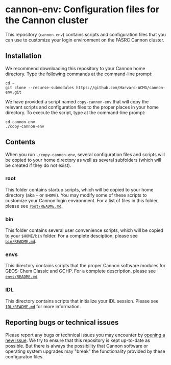 # cannon-env: Configuration files for the Cannon cluster

This repository (`cannon-env`) contains scripts and configuration files that you can use to customize your login environment on the FASRC Cannon cluster.

## Installation

We recommend downloading this repository to your Cannon home directory.  Type the following commands at the command-line prompt:
```
cd ~
git clone --recurse-submodules https://github.com/Harvard-ACMG/cannon-env.git
```

We have provided a script named `copy-cannon-env` that will copy the relevant scripts and configuration files to the proper places in your home directory.  To execute the script, type at the command-line prompt:
```
cd cannon-env
./copy-cannon-env
```

## Contents

When you run `./copy-cannon-env`, several configuration files and scripts will be copied to your home directory as well as several subfolders (which will be created if they do not exist).   

### root

This folder contains startup scripts, which will be copied to your home directory (aka `~` or `$HOME`).  You may modify some of these scripts to customize your Cannon login environment.  For a list of files in this folder, please see [`root/README.md`](root/README.md).

### bin

This folder contains several user convenience scripts, which will be copied to your `$HOME/bin` folder.  For a complete desciption, please see [`bin/README.md`](bin/README.md).

### envs

This directory contains scripts that the proper Cannon software modules for GEOS-Chem Classic and GCHP.  For a complete description, please see [`envs/README.md`](envs/README.md).

### IDL

This directory contains scripts that initialize your IDL session.  Please see [`IDL/README.md`](IDL/README.md) for more information.

## Reporting bugs or technical issues

Please report any bugs or technical issues you may encounter by [opening a new issue](https://github.com/Harvard-ACMG/cannon-env/issues).  We try to ensure that this repository is kept up-to-date as possible.  But there is always the possibility that Cannon software or operating system upgrades may "break" the functionality provided by these configuraton files.
